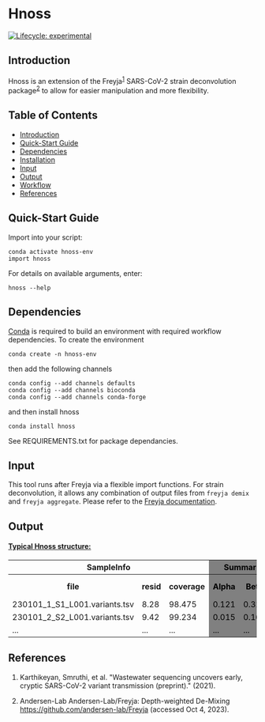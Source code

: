 
# Hnoss
[![Lifecycle:
experimental](https://img.shields.io/badge/lifecycle-experimental-orange.svg)](https://lifecycle.r-lib.org/articles/stages.html#experimental)

## Introduction

Hnoss is an extension of the Freyja<sup>[1](#references)</sup> SARS-CoV-2 strain deconvolution package<sup>[2](#references)</sup> to allow for easier manipulation and more flexibility. 

## Table of Contents

- [Introduction](#introduction)
- [Quick-Start Guide](#quick-start%guide)
- [Dependencies](#dependencies)
- [Installation](#installation)
- [Input](#input)
- [Output](#output)
- [Workflow](#workflow)
- [References](#references)

## Quick-Start Guide

Import into your script:
```
conda activate hnoss-env
import hnoss
```
For details on available arguments, enter:
```
hnoss --help
```

## Dependencies

[Conda](https://conda.io/projects/conda/en/latest/user-guide/install/index.html) is required to build an environment with required workflow dependencies. To create the environment
```
conda create -n hnoss-env
```
then add the following channels
```
conda config --add channels defaults
conda config --add channels bioconda
conda config --add channels conda-forge
```
and then install hnoss
```
conda install hnoss
```

See REQUIREMENTS.txt for package dependancies.

## Input
This tool runs after Freyja via a flexible import functions. For strain deconvolution, it allows any combination of output files from ```freyja demix``` and ```freyja aggregate```. Please refer to the [Freyja documentation](https://github.com/andersen-lab/Freyja).

## Output
#### <ins>Typical Hnoss structure:</ins>

<table>
<thead>
  <tr>
    <th colspan="3">SampleInfo</th>
    <th colspan="4"  bgcolor="gray"><font color="black">SummarizedLineages</font></th>
    <th colspan="4">RawLineages</th>
  </tr>
</thead>
<tbody>
  <tr>
    <th>file</th>
    <th>resid</th>
    <th>coverage</th>
    <th bgcolor="gray"><font color="black">Alpha</font></th>
    <th bgcolor="gray"><font color="black">Beta</font></th>
    <th bgcolor="gray"><font color="black">XBB* (XBB.X)</font></th>
    <th bgcolor="gray"><font color="black">...</font></th>
    <th>A.1</th>
    <th>BA.2.1</th>
    <th>XBB.1.11</th>
    <th>...</th>
  </tr>
  <tr>
    <td>230101_1_S1_L001.variants.tsv</td>
    <td>8.28</td>
    <td>98.475</td>
    <td bgcolor="gray"><font color="black">0.121</font></td>
    <td bgcolor="gray"><font color="black">0.312</font></td>
    <td bgcolor="gray"><font color="black">0.426</font></td>
    <td bgcolor="gray"><font color="black">...</font></td>
    <td>NA</td>
    <td>0.061</td>
    <td>0.678</td>
    <td>...</td>
  </tr>
  <tr>
    <td>230101_2_S2_L001.variants.tsv</td>
    <td>9.42</td>
    <td>99.234</td>
    <td bgcolor="gray"><font color="black">0.015</font></td>
    <td bgcolor="gray"><font color="black">0.168</font></td>
    <td bgcolor="gray"><font color="black">0.767</font></td>
    <td bgcolor="gray"><font color="black">...</font></td>
    <td>0.002</td>
    <td>0.007</td>
    <td>0.362</td>
    <td>...</td>
  </tr>
  <tr>
    <td>...</td>
    <td>...</td>
    <td>...</td>
    <td bgcolor= "gray"><font color="black">...</font></td>
    <td bgcolor= "gray"><font color="black">...</font></td>
    <td bgcolor= "gray"><font color="black">...</font></td>
    <td bgcolor= "gray"><font color="black">...</font></td>
    <td>...</td>
    <td>...</td>
    <td>...</td>
    <td>...</td>
  </tr>
</tbody>
</table>

## References

1. Karthikeyan, Smruthi, et al. "Wastewater sequencing uncovers early, cryptic SARS-CoV-2 variant transmission (preprint)." (2021).

2. Andersen-Lab Andersen-Lab/Freyja: Depth-weighted De-Mixing https://github.com/andersen-lab/Freyja (accessed Oct 4, 2023). 